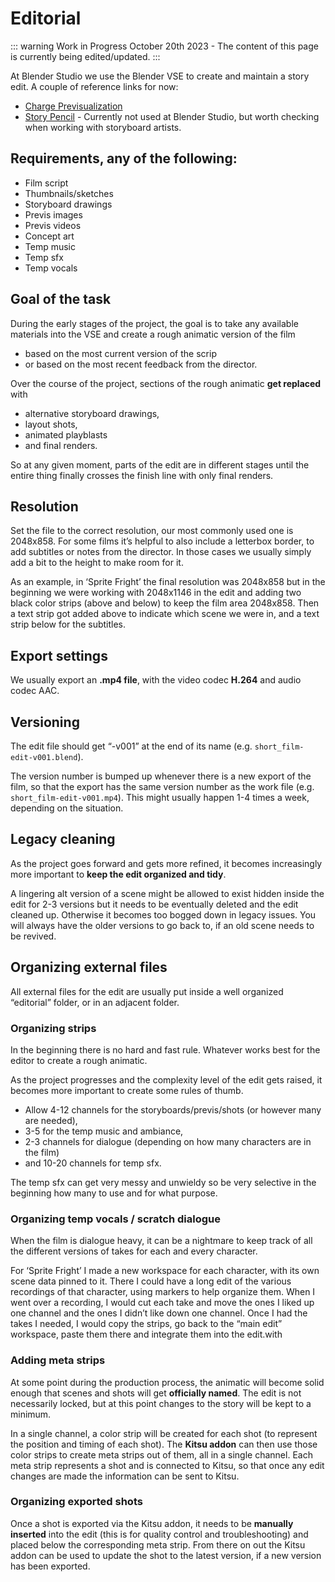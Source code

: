 # Editorial

::: warning Work in Progress
October 20th 2023 - The content of this page is currently being edited/updated.
:::

At Blender Studio we use the Blender VSE to create and maintain a story edit. A couple of reference links for now:

* [Charge Previsualization](https://studio.blender.org/blog/charge-previsualization/)
* [Story Pencil](https://www.youtube.com/watch?v=b25kfE6qd_c) - Currently not used at Blender Studio, but worth checking when working with storyboard artists.

## Requirements, any of the following:
* Film script
* Thumbnails/sketches
* Storyboard drawings
* Previs images
* Previs videos
* Concept art
* Temp music
* Temp sfx
* Temp vocals

## Goal of the task

During the early stages of the project, the goal is to take any available materials into the VSE and create a rough animatic version of the film
- based on the most current version of the scrip
- or based on the most recent feedback from the director.

Over the course of the project, sections of the rough animatic **get replaced** with 
- alternative storyboard drawings,
- layout shots,
- animated playblasts
- and final renders.

So at any given moment, parts of the edit are in different stages until the entire thing finally crosses the finish line with only final renders.

## Resolution

Set the file to the correct resolution, our most commonly used one is 2048x858. For some films it’s helpful to also include a letterbox border, to add subtitles or notes from the director. In those cases we usually simply add a bit to the height to make room for it.

As an example, in ‘Sprite Fright’ the final resolution was 2048x858 but in the beginning we were working with 2048x1146 in the edit and adding two black color strips (above and below) to keep the film area 2048x858. Then a text strip got added above to indicate which scene we were in, and a text strip below for the subtitles.

## Export settings

We usually export an **.mp4 file**, with the video codec **H.264** and audio codec AAC.

## Versioning

The edit file should get “-v001” at the end of its name (e.g. `short_film-edit-v001.blend`).

The version number is bumped up whenever there is a new export of the film, so that the export has the same version number as the work file (e.g. `short_film-edit-v001.mp4`). This might usually happen 1-4 times a week, depending on the situation.

## Legacy cleaning

As the project goes forward and gets more refined, it becomes increasingly more important to **keep the edit organized and tidy**.

A lingering alt version of a scene might be allowed to exist hidden inside the edit for 2-3 versions but it needs to be eventually deleted and the edit cleaned up. Otherwise it becomes too bogged down in legacy issues. You will always have the older versions to go back to, if an old scene needs to be revived.

## Organizing external files

All external files for the edit are usually put inside a well organized “editorial” folder, or in an adjacent folder.

### Organizing strips

In the beginning there is no hard and fast rule. Whatever works best for the editor to create a rough animatic.

As the project progresses and the complexity level of the edit gets raised, it becomes more important to create some rules of thumb.
- Allow 4-12 channels for the storyboards/previs/shots (or however many are needed),
- 3-5 for the temp music and ambiance,
- 2-3 channels for dialogue (depending on how many characters are in the film)
- and 10-20 channels for temp sfx.

The temp sfx can get very messy and unwieldy so be very selective in the beginning how many to use and for what purpose.

### Organizing temp vocals / scratch dialogue

When the film is dialogue heavy, it can be a nightmare to keep track of all the different versions of takes for each and every character.

For ‘Sprite Fright’ I made a new workspace for each character, with its own scene data pinned to it. There I could have a long edit of the various recordings of that character, using markers to help organize them. When I went over a recording, I would cut each take and move the ones I liked up one channel and the ones I didn’t like down one channel. Once I had the takes I needed, I would copy the strips, go back to the “main edit” workspace, paste them there and integrate them into the edit.with

### Adding meta strips

At some point during the production process, the animatic will become solid enough that scenes and shots will get **officially named**. The edit is not necessarily locked, but at this point changes to the story will be kept to a minimum.

In a single channel, a color strip will be created for each shot (to represent the position and timing of each shot). The **Kitsu addon** can then use those color strips to create meta strips out of them, all in a single channel. Each meta strip represents a shot and is connected to Kitsu, so that once any edit changes are made the information can be sent to Kitsu.

### Organizing exported shots

Once a shot is exported via the Kitsu addon, it needs to be **manually inserted** into the edit (this is for quality control and troubleshooting) and placed below the corresponding meta strip. From there on out the Kitsu addon can be used to update the shot to the latest version, if a new version has been exported.